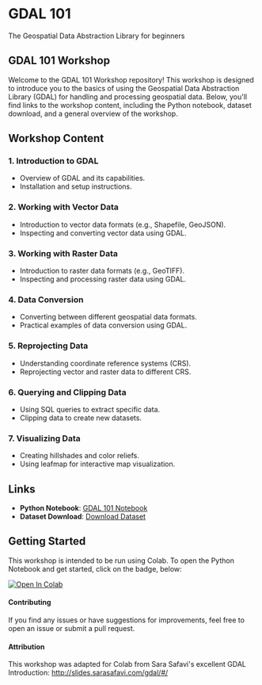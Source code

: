 # GDAL 101
The Geospatial Data Abstraction Library for beginners

## GDAL 101 Workshop

Welcome to the GDAL 101 Workshop repository! This workshop is designed to introduce you to the basics of using the Geospatial Data Abstraction Library (GDAL) for handling and processing geospatial data. Below, you'll find links to the workshop content, including the Python notebook, dataset download, and a general overview of the workshop.

## Workshop Content

### 1. Introduction to GDAL
- Overview of GDAL and its capabilities.
- Installation and setup instructions.

### 2. Working with Vector Data
- Introduction to vector data formats (e.g., Shapefile, GeoJSON).
- Inspecting and converting vector data using GDAL.

### 3. Working with Raster Data
- Introduction to raster data formats (e.g., GeoTIFF).
- Inspecting and processing raster data using GDAL.

### 4. Data Conversion
- Converting between different geospatial data formats.
- Practical examples of data conversion using GDAL.

### 5. Reprojecting Data
- Understanding coordinate reference systems (CRS).
- Reprojecting vector and raster data to different CRS.

### 6. Querying and Clipping Data
- Using SQL queries to extract specific data.
- Clipping data to create new datasets.

### 7. Visualizing Data
- Creating hillshades and color reliefs.
- Using leafmap for interactive map visualization.

## Links

- **Python Notebook**: [GDAL 101 Notebook](./untitled.ipynb)
- **Dataset Download**: [Download Dataset](./data/dataset.zip)

## Getting Started

This workshop is intended to be run using Colab. To open the Python Notebook and get started, click on the badge, below:

<a target="_blank" href="https://colab.research.google.com/github/mapninja/GDAL-101/blob/main/GDAL-101.ipynb">
  <img src="https://colab.research.google.com/assets/colab-badge.svg" alt="Open In Colab"/>
</a>

####  Contributing
If you find any issues or have suggestions for improvements, feel free to open an issue or submit a pull request.

#### Attribution

This workshop was adapted for Colab from Sara Safavi's excellent GDAL Introduction: http://slides.sarasafavi.com/gdal/#/